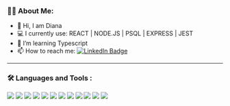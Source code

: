 

### :woman_technologist: About Me:

- 👋 Hi, I am Diana 
- :computer:  I currently use: REACT | NODE.JS | PSQL | EXPRESS | JEST 
- 🌱 I’m learning Typescript
- 📫 How to reach me: <a href="https://www.linkedin.com/in/dianavoz/"><img src="https://camo.githubusercontent.com/5fab1f50cef556bd4dabfe6b14968c9dcd80d9c57a9ff8e85452828ed467bd5e/68747470733a2f2f696d672e736869656c64732e696f2f62616467652f4c696e6b6564496e2d3030373742353f7374796c653d666f722d7468652d6261646765266c6f676f3d6c696e6b6564696e266c6f676f436f6c6f723d7768697465267374796c653d736f6369616c" alt="LinkedIn Badge"  data-canonical-src="https://img.shields.io/badge/LinkedIn-0077B5?style=for-the-badge&logo=linkedin&logoColor=white&style=social"/></a>
  
---

### :hammer_and_wrench: Languages and Tools :


![](https://img.shields.io/badge/code-react-informational?style=flat&logo=react&logoColor=white&color=2bbc8a)
![](https://img.shields.io/badge/code-react_native-informational?style=flat&logo=react&logoColor=white&color=2bbc8a)
![](https://img.shields.io/badge/code-node.js-informational?style=flat&logo=node.js&logoColor=white&color=2bbc8a)
![](https://img.shields.io/badge/code-express.js-informational?style=flat&logo=express.js&logoColor=white&color=2bbc8a)
![](https://img.shields.io/badge/code-css-informational?style=flat&logo=css3&logoColor=white&color=2bbc8a)
![](https://img.shields.io/badge/code-HTML-informational?style=flat&logo=html5&logoColor=white&color=2bbc8a)
![](https://img.shields.io/badge/tools-psql-informational?style=flat&logo=postgresql&logoColor=white&color=2bbc8a)
![](https://img.shields.io/badge/test-jest-informational?style=flat&logo=jest&logoColor=white&color=2bbc8a)
![](https://img.shields.io/badge/code-JavaScript-informational?style=flat&logo=javascript&logoColor=white&color=2bbc8a)
![](https://img.shields.io/badge/OS-linux-informational?style=flat&logo=linux&logoColor=white&color=2bbc8a)
![](https://img.shields.io/badge/tools-firebase-informational?style=flat&logo=firebase&logoColor=white&color=2bbc8a)
![](https://img.shields.io/badge/tools-git-informational?style=flat&logo=git&logoColor=white&color=2bbc8a)








